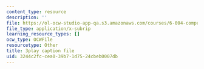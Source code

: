 ```yaml
---
content_type: resource
description: ''
file: https://ol-ocw-studio-app-qa.s3.amazonaws.com/courses/6-004-computation-structures-spring-2017/3244c2fccea039b71d7524cbeb0007db_0aMDzMhf528.srt
file_type: application/x-subrip
learning_resource_types: []
ocw_type: OCWFile
resourcetype: Other
title: 3play caption file
uid: 3244c2fc-cea0-39b7-1d75-24cbeb0007db
---
```

